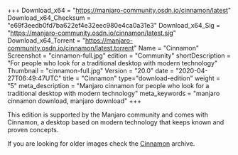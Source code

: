 +++
Download_x64 = "https://manjaro-community.osdn.io/cinnamon/latest"
Download_x64_Checksum = "e69f3eedb0fd7ba622ef4e32eec980e4ca0a31e3"
Download_x64_Sig = "https://manjaro-community.osdn.io/cinnamon/latest.sig"
Download_x64_Torrent = "https://manjaro-community.osdn.io/cinnamon/latest.torrent"
Name = "Cinnamon"
Screenshot = "cinnamon-full.jpg"
edition = "Community"
shortDescription = "For people who look for a traditional desktop with modern technology"
Thumbnail = "cinnamon-full.jpg"
Version = "20.0"
date = "2020-04-27T06:49:47UTC"
title = "Cinnamon"
type="download-edition"
weight = "5"
meta_description = "Manjaro cinnamon for people who look for a traditional desktop with modern technology"
meta_keywords = "manjaro cinnamon download, manjaro download"
+++

This edition is supported by the Manjaro community and comes with Cinnamon, a desktop based on modern technology that keeps known and proven concepts.

If you are looking for older images check the [Cinnamon](https://osdn.net/projects/manjaro-archive/storage/cinnamon/) archive.

